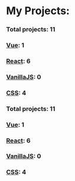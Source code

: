 # My Projects: 

### Total projects: 11

### [Vue](https://github.com/AndriiKot/Vue.git): 1
### [React](https://github.com/AndriiKot/React.git): 6
### [VanillaJS](https://github.com/AndriiKot/VanillaJS.git): 0
### [CSS](https://github.com/AndriiKot/CSS.git): 4
### Total projects: 11

### [Vue](https://github.com/AndriiKot/Vue.git): 1
### [React](https://github.com/AndriiKot/React.git): 6
### [VanillaJS](https://github.com/AndriiKot/VanillaJS.git): 0
### [CSS](https://github.com/AndriiKot/CSS.git): 4
